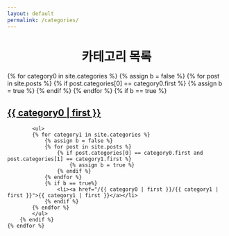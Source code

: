 ```yaml
---
layout: default
permalink: /categories/
---
```


<div class="box">
	<center><h1>카테고리 목록</h1></center>
	{% for category0 in site.categories %}
		{% assign b = false %}
		{% for post in site.posts %}
			{% if post.categories[0] == category0.first %}
				{% assign b = true %}
			{% endif %}
		{% endfor %}
		{% if b == true %}
			<h2><a href="/{{ category0 | first }}">{{ category0 | first }}</a></h2>
			
			<ul>
			{% for category1 in site.categories %}
				{% assign b = false %}
				{% for post in site.posts %}
					{% if post.categories[0] == category0.first and post.categories[1] == category1.first %}
						{% assign b = true %}
					{% endif %}
				{% endfor %}
				{% if b == true%}
					<li><a href="/{{ category0 | first }}/{{ category1 | first }}">{{ category1 | first }}</a></li>
				{% endif %}
			{% endfor %}
			</ul>
		{% endif %}
	{% endfor %}
</div>